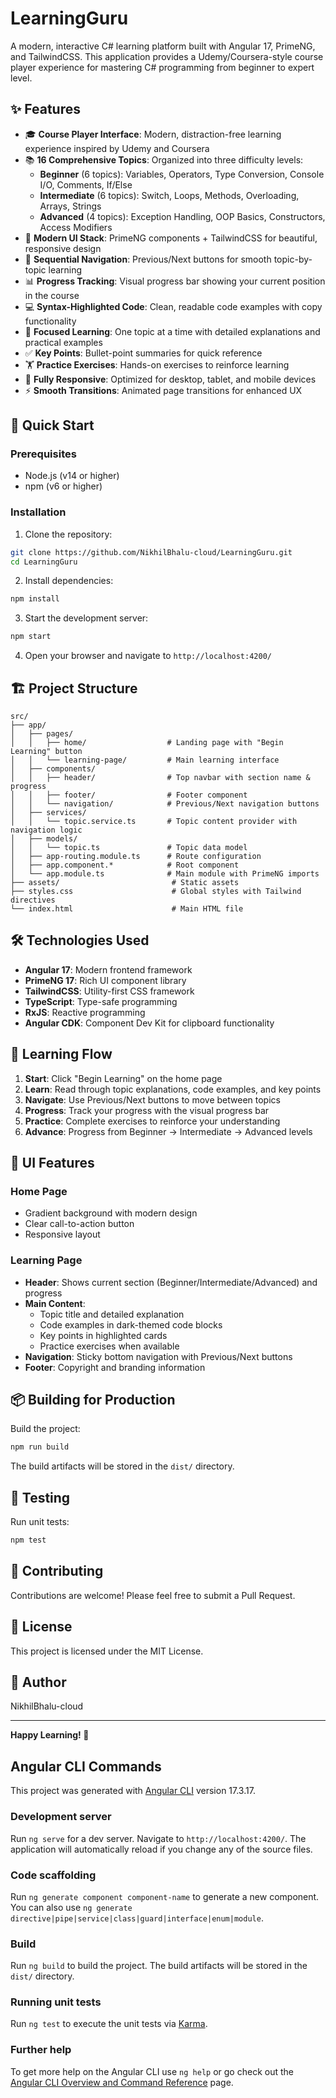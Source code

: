 # LearningGuru

A modern, interactive C# learning platform built with Angular 17, PrimeNG, and TailwindCSS. This application provides a Udemy/Coursera-style course player experience for mastering C# programming from beginner to expert level.

## ✨ Features

- 🎓 **Course Player Interface**: Modern, distraction-free learning experience inspired by Udemy and Coursera
- 📚 **16 Comprehensive Topics**: Organized into three difficulty levels:
  - **Beginner** (6 topics): Variables, Operators, Type Conversion, Console I/O, Comments, If/Else
  - **Intermediate** (6 topics): Switch, Loops, Methods, Overloading, Arrays, Strings
  - **Advanced** (4 topics): Exception Handling, OOP Basics, Constructors, Access Modifiers
- 🎨 **Modern UI Stack**: PrimeNG components + TailwindCSS for beautiful, responsive design
- 🔄 **Sequential Navigation**: Previous/Next buttons for smooth topic-by-topic learning
- 📊 **Progress Tracking**: Visual progress bar showing your current position in the course
- 💻 **Syntax-Highlighted Code**: Clean, readable code examples with copy functionality
- 🎯 **Focused Learning**: One topic at a time with detailed explanations and practical examples
- ✅ **Key Points**: Bullet-point summaries for quick reference
- 🏋️ **Practice Exercises**: Hands-on exercises to reinforce learning
- 📱 **Fully Responsive**: Optimized for desktop, tablet, and mobile devices
- ⚡ **Smooth Transitions**: Animated page transitions for enhanced UX

## 🚀 Quick Start

### Prerequisites

- Node.js (v14 or higher)
- npm (v6 or higher)

### Installation

1. Clone the repository:
```bash
git clone https://github.com/NikhilBhalu-cloud/LearningGuru.git
cd LearningGuru
```

2. Install dependencies:
```bash
npm install
```

3. Start the development server:
```bash
npm start
```

4. Open your browser and navigate to `http://localhost:4200/`

## 🏗️ Project Structure

```
src/
├── app/
│   ├── pages/
│   │   ├── home/                  # Landing page with "Begin Learning" button
│   │   └── learning-page/         # Main learning interface
│   ├── components/
│   │   ├── header/                # Top navbar with section name & progress
│   │   ├── footer/                # Footer component
│   │   └── navigation/            # Previous/Next navigation buttons
│   ├── services/
│   │   └── topic.service.ts       # Topic content provider with navigation logic
│   ├── models/
│   │   └── topic.ts               # Topic data model
│   ├── app-routing.module.ts      # Route configuration
│   ├── app.component.*            # Root component
│   └── app.module.ts              # Main module with PrimeNG imports
├── assets/                         # Static assets
├── styles.css                      # Global styles with Tailwind directives
└── index.html                      # Main HTML file
```

## 🛠️ Technologies Used

- **Angular 17**: Modern frontend framework
- **PrimeNG 17**: Rich UI component library
- **TailwindCSS**: Utility-first CSS framework
- **TypeScript**: Type-safe programming
- **RxJS**: Reactive programming
- **Angular CDK**: Component Dev Kit for clipboard functionality

## 🎯 Learning Flow

1. **Start**: Click "Begin Learning" on the home page
2. **Learn**: Read through topic explanations, code examples, and key points
3. **Navigate**: Use Previous/Next buttons to move between topics
4. **Progress**: Track your progress with the visual progress bar
5. **Practice**: Complete exercises to reinforce your understanding
6. **Advance**: Progress from Beginner → Intermediate → Advanced levels

## 🎨 UI Features

### Home Page
- Gradient background with modern design
- Clear call-to-action button
- Responsive layout

### Learning Page
- **Header**: Shows current section (Beginner/Intermediate/Advanced) and progress
- **Main Content**: 
  - Topic title and detailed explanation
  - Code examples in dark-themed code blocks
  - Key points in highlighted cards
  - Practice exercises when available
- **Navigation**: Sticky bottom navigation with Previous/Next buttons
- **Footer**: Copyright and branding information

## 📦 Building for Production

Build the project:
```bash
npm run build
```

The build artifacts will be stored in the `dist/` directory.

## 🧪 Testing

Run unit tests:
```bash
npm test
```

## 🤝 Contributing

Contributions are welcome! Please feel free to submit a Pull Request.

## 📄 License

This project is licensed under the MIT License.

## 👤 Author

NikhilBhalu-cloud

---

**Happy Learning! 🚀**

## Angular CLI Commands

This project was generated with [Angular CLI](https://github.com/angular/angular-cli) version 17.3.17.

### Development server

Run `ng serve` for a dev server. Navigate to `http://localhost:4200/`. The application will automatically reload if you change any of the source files.

### Code scaffolding

Run `ng generate component component-name` to generate a new component. You can also use `ng generate directive|pipe|service|class|guard|interface|enum|module`.

### Build

Run `ng build` to build the project. The build artifacts will be stored in the `dist/` directory.

### Running unit tests

Run `ng test` to execute the unit tests via [Karma](https://karma-runner.github.io).

### Further help

To get more help on the Angular CLI use `ng help` or go check out the [Angular CLI Overview and Command Reference](https://angular.io/cli) page.
